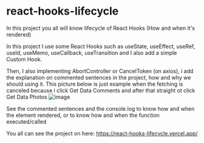 # react-hooks-lifecycle

In this project you all will know lifecycle of React Hooks (How and when it's rendered)

In this project I use some React Hooks such as useState, useEffect, useRef, useId, useMemo, useCallback, useTransition and I also add a simple Custom Hook.

Then, I also implementing AbortController or CancelToken (on axios), i add the explanation on commented sentences in the project, how and why we should using it. This picture below is just example when the fetching is canceled because i click Get Data Comments and after that straight ot click Get Data Photos
![image](https://user-images.githubusercontent.com/73571506/212458369-cb528c23-3716-488b-91a3-d32ff35eeb2c.png)


See the commented sentences and the console.log to know how and when the element rendered, or to know how and when the function executed/called

You all can see the project on here: https://react-hooks-lifecycle.vercel.app/


